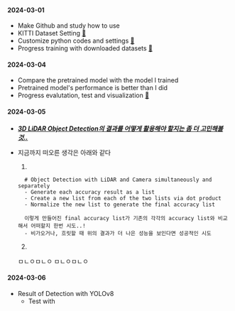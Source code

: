 #### 2024-03-01
- Make Github and study how to use
- KITTI Dataset Setting [:link:](../LiDAR_Object_Detection/PointPillars/README.md#datasets)
- Customize python codes and settings [:link:](../LiDAR_Object_Detection/PointPillars/)
- Progress training with downloaded datasets [:link:](../LiDAR_Object_Detection/PointPillars/README.md#compile)

#### 2024-03-04
- Compare the pretrained model with the model I trained
- Pretrained model's performance is better than I did
- Progress evalutation, test and visualization [:link:](../LiDAR_Object_Detection/PointPillars/README.md#evaluation)

#### 2024-03-05
- ***<U>3D LiDAR Object Detection의 결과를 어떻게 활용해야 할지는 좀 더 고민해볼것..</U>***
- 지금까지 떠오른 생각은 아래와 같다
    
    1. 

        
        # Object Detection with LiDAR and Camera simultaneously and separately
        - Generate each accuracy result as a list
        - Create a new list from each of the two lists via dot product
        - Normalize the new list to generate the final accuracy list
        
        이렇게 만들어진 final accuracy list가 기존의 각각의 accuracy list와 비교해서 어떠할지 한번 시도..!
        - 비가오거나, 흐릿할 때 위의 결과가 더 나은 성능을 보인다면 성공적인 시도
    

    2. 
    ㅁㄴㅇㅁㄴㅇ
    ㅁㄴㅇㅁㄴㅇ



#### 2024-03-06
- Result of Detection with YOLOv8
    - Test with 